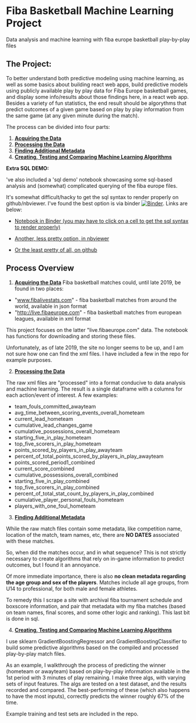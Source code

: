 # Fiba Basketball Machine Learning Project
Data analysis and machine learning with fiba europe basketball play-by-play files


## The Project:

To better understand both predictive modeling using machine learning, as well as some basics about building react web apps, build predictive models using publicly available play by play data for Fiba Europe basketball games, and display some info/results about those findings here, in a react web app. Besides a variety of fun statistics, the end result should be algorythms that predict outcomes of a given game based on play by play information from the same game (at any given minute during the match). 

The process can be divided into four parts: 

1. **[Acquiring the Data](fiba_part1_acquiring_data.ipynb)**
2. **[Processing the Data](fiba_part2_process_data.ipynb)**
3. **[Finding Additional Metadata](fiba_part3_finding_additional_metadata.ipynb)**
4. **[Creating, Testing and Comparing Machine Learning Algorithms](fiba_part4_making_algs.ipynb)**


**Extra SQL DEMO:** 

've also included a 'sql demo' notebook showcasing some sql-based analysis and (somewhat) complicated querying of the fiba europe files. 

It's somewhat difficult/hacky to get the sql syntax to render properly on github/nbviewer. I've found the best option is via binder [![Binder](https://mybinder.org/badge_logo.svg)](https://mybinder.org/v2/gh/insho/fiba-europe-basketball-project/master?filepath=fiba_europe_sql_demo.ipynb). Links are below:
* [Notebook in Binder (you may have to click on a cell to get the sql syntax to render properly)](https://mybinder.org/v2/gh/insho/fiba-europe-basketball-project/master?filepath=fiba_europe_sql_demo.ipynb)

* [Another, less pretty option, in nbviewer](https://nbviewer.jupyter.org/github/insho/fiba-europe-basketball-project/blob/master/fiba_europe_sql_demo.ipynb) 
* [Or the least pretty of all, on github](fiba_europe_sql_demo.ipynb)


## Process Overview

1. **[Acquiring the Data](fiba_part1_acquiring_data.ipynb)**
Fiba basketball matches could, until late 2019, be found in two places:
* "www.fibalivestats.com" - fiba basketball matches from around the world, available in json format
* "http://live.fibaeurope.com" - fiba basketball matches from european leagues, available in xml format

This project focuses on the latter "live.fibaeurope.com" data. The notebook has functions for downloading and storing these files. 

Unfortunately, as of late 2019, the site no longer seems to be up, and I am not sure how one can find the xml files. I have included a few in the repo for example purposes. 

2. **[Processing the Data](fiba_part2_process_data.ipynb)**

The raw xml files are "processed" into a format conducive to data analysis and machine learning. The result is a single dataframe with a columns for each action/event of interest. A few examples:
* team_fouls_committed_awayteam
* avg_time_between_scoring_events_overall_hometeam
* current_lead_hometeam
* cumulative_lead_changes_game
* cumulative_possessions_overall_hometeam
* starting_five_in_play_hometeam
* top_five_scorers_in_play_hometeam
* points_scored_by_players_in_play_awayteam
* percent_of_total_points_scored_by_players_in_play_awayteam
* points_scored_period1_combined
* current_score_combined
* cumulative_possessions_overall_combined
* starting_five_in_play_combined
* top_five_scorers_in_play_combined
* percent_of_total_stat_count_by_players_in_play_combined
* cumulative_player_personal_fouls_hometeam
* players_with_one_foul_hometeam

3. **[Finding Additional Metadata](fiba_part3_finding_additional_metadata.ipynb)**

While the raw match files contain some metadata, like competition name, location of the match, team names, etc, there are **NO DATES** associated with these matches.

So, when did the matches occur, and in what sequence? This is not strictly necessary to create algorithms that rely on in-game information to predict outcomes, but I found it an annoyance.

Of more immediate importance, there is also **no clean metadata regarding the age group and sex of the players**. Matches include all age groups, from U14 to professional, for both male and female athletes.

To remedy this I scrape a site with archival fiba tournament schedule and boxscore information, and pair that metadata with my fiba matches (based on team names, final scores, and some other logic and ranking). This last bit is done in sql.

4. **[Creating, Testing and Comparing Machine Learning Algorithms](fiba_part4_making_algs.ipynb)**

I use sklearn GradientBoostingRegressor and GradientBoostingClassifier to build some predictive algorithms based on the compiled and processed play-by-play match files. 

As an example, I walkthrough the process of predicting the winner (hometeam or awayteam) based on play-by-play information available in the 1st period with 3 minutes of play remaining. I make three algs, with varying sets of input features. The algs are tested on a test dataset, and the results recorded and compared. The best-performing of these (which also happens to have the most inputs), correctly predicts the winner roughly 67% of the time.

Example training and test sets are included in the repo.

